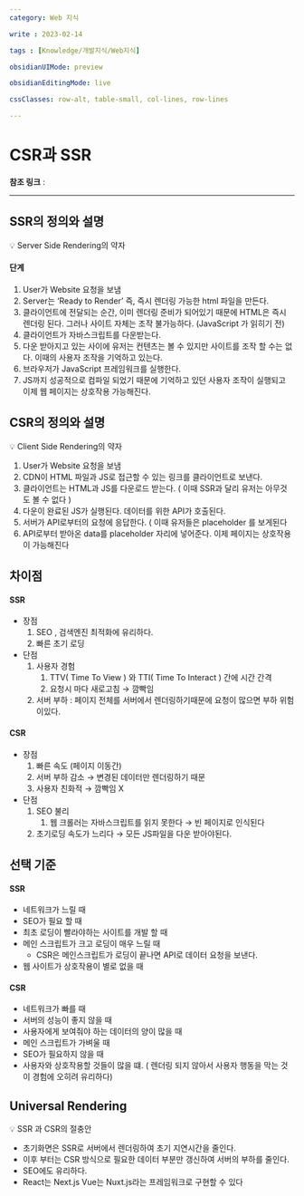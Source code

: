 ```yaml
---
category: Web 지식

write : 2023-02-14

tags : [Knowledge/개발지식/Web지식]

obsidianUIMode: preview

obsidianEditingMode: live

cssClasses: row-alt, table-small, col-lines, row-lines

---
```

# CSR과 SSR
**참조 링크** :
***

## SSR의 정의와 설명
💡 Server Side Rendering의 약자

#### 단계
1.  User가 Website 요청을 보냄
2.  Server는 ‘Ready to Render’ 즉, 즉시 렌더링 가능한 html 파일을 만든다.
3.  클라이언트에 전달되는 순간, 이미 렌더링 준비가 되어있기 때문에 HTML은 즉시 렌더링 된다. 그러나 사이트 자체는 조작 불가능하다. (JavaScript 가 읽히기 전)
4.  클라이언트가 자바스크립트를 다운받는다.
5.  다운 받아지고 있는 사이에 유저는 컨텐츠는 볼 수 있지만 사이트를 조작 할 수는 없다. 이때의 사용자 조작을 기억하고 있는다.
6.  브라우저가 JavaScript 프레임워크를 실행한다.
7.  JS까지 성공적으로 컴파일 되었기 때문에 기억하고 있던 사용자 조작이 실행되고 이제 웹 페이지는 상호작용 가능해진다.

## CSR의 정의와 설명

💡 Client Side Rendering의 약자

1.  User가 Website 요청을 보냄
2.  CDN이 HTML 파일과 JS로 접근할 수 있는 링크를 클라이언트로 보낸다.
3.  클라이언트는 HTML과 JS를 다운로드 받는다. ( 이때 SSR과 달리 유저는 아무것도 볼 수 없다 )
4.  다운이 완료된 JS가 실행된다. 데이터를 위한 API가 호출된다.
5.  서버가 API로부터의 요청에 응답한다. ( 이때 유저들은 placeholder 를 보게된다
6.  API로부터 받아온 data를 placeholder 자리에 넣어준다. 이제 페이지는 상호작용이 가능해진다

## 차이점

#### SSR

-   장점
    1.  SEO , 검색엔진 최적화에 유리하다.
    2.  빠른 초기 로딩
-   단점
    1.  사용자 경험
        1.  TTV( Time To View ) 와 TTI( Time To Interact ) 간에 시간 간격
        2.  요청시 마다 새로고침 → 깜빡임
    2.  서버 부하 : 페이지 전체를 서버에서 렌더링하기때문에 요청이 많으면 부하 위험이있다.

#### CSR

-   장점
    1.  빠른 속도 (페이지 이동간)
    2.  서버 부하 감소 → 변경된 데이터만 렌더링하기 때문
    3.  사용자 친화적 → 깜빡임 X
-   단점
    1.  SEO 불리
        1.  웹 크롤러는 자바스크립트를 읽지 못한다 → 빈 페이지로 인식된다
    2.  초기로딩 속도가 느리다 → 모든 JS파일을 다운 받아야된다.

## 선택 기준

#### SSR
-   네트워크가 느릴 때
-   SEO가 필요 할 때
-   최초 로딩이 빨라야하는 사이트를 개발 할 때
-   메인 스크립트가 크고 로딩이 매우 느릴 때
	- CSR은 메인스크립트가 로딩이 끝나면 API로 데이터 요청을 보낸다.
-   웹 사이트가 상호작용이 별로 없을 때

#### CSR
-   네트워크가 빠를 때
-   서버의 성능이 좋지 않을 때
-   사용자에게 보여줘야 하는 데이터의 양이 많을 때
-   메인 스크립트가 가벼울 때
-   SEO가 필요하지 않을 때
-   사용자와 상호작용할 것들이 많을 떄. ( 렌더링 되지 않아서 사용자 행동을 막는 것이 경험에 오히려 유리하다)

## Universal Rendering
<aside> 💡 SSR 과 CSR의 절충안

</aside>

-   초기화면은 SSR로 서버에서 렌더링하여 초기 지연시간을 줄인다.
-   이후 부터는 CSR 방식으로 필요한 데이터 부분만 갱신하여 서버의 부하를 줄인다.
-   SEO에도 유리하다.
-   React는 Next.js Vue는 Nuxt.js라는 프레임워크로 구현할 수 있다